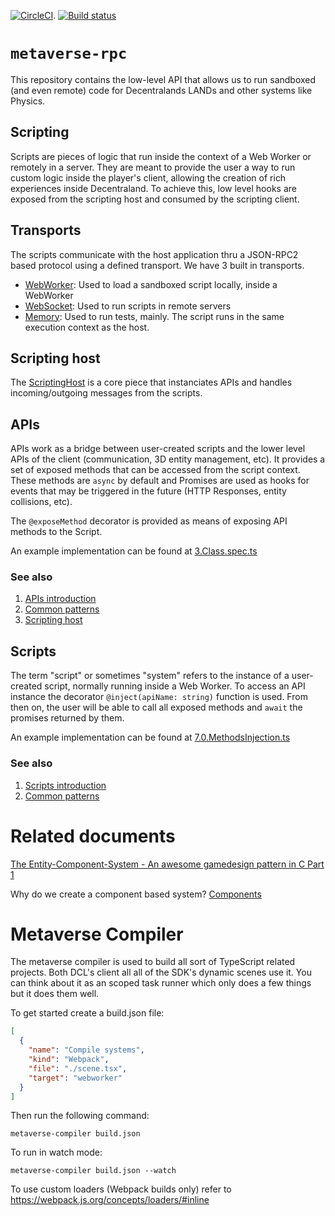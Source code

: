 [![CircleCI](https://circleci.com/gh/decentraland/metaverse-rpc.svg?style=svg&circle-token=33a7ab6330a3c900c456c0367c118d912e48f484)](https://circleci.com/gh/decentraland/metaverse-rpc).
[![Build status](https://ci.appveyor.com/api/projects/status/v2ql8549rfh311go/branch/master?svg=true)](https://ci.appveyor.com/project/decentraland/metaverse-rpc/branch/master)

# `metaverse-rpc`

This repository contains the low-level API that allows us to run sandboxed (and even remote) code for Decentralands LANDs and other systems like Physics.

## Scripting

Scripts are pieces of logic that run inside the context of a Web Worker or remotely in a server. They are meant to provide the user a way to run custom logic inside the player's client, allowing the creation of rich experiences inside Decentraland. To achieve this, low level hooks are exposed from the scripting host and consumed by the scripting client.

## Transports

The scripts communicate with the host application thru a JSON-RPC2 based protocol using a defined transport. We have 3 built in transports.

- [WebWorker](src/common/transports/WebWorker.ts): Used to load a sandboxed script locally, inside a WebWorker
- [WebSocket](src/common/transports/WebSocket.ts): Used to run scripts in remote servers
- [Memory](src/common/transports/Memory.ts): Used to run tests, mainly. The script runs in the same execution context as the host.

## Scripting host

The [ScriptingHost](src/host/ScriptingHost.ts) is a core piece that instanciates APIs and handles incoming/outgoing messages from the scripts.

## APIs

APIs work as a bridge between user-created scripts and the lower level APIs of the client (communication, 3D entity management, etc). It provides a set of exposed methods that can be accessed from the script context. These methods are `async` by default and Promises are used as hooks for events that may be triggered in the future (HTTP Responses, entity collisions, etc).

The `@exposeMethod` decorator is provided as means of exposing API methods to the Script.

An example implementation can be found at [3.Class.spec.ts](test/scenarios/3.Class.spec.ts)

### See also

1.  [APIs introduction](docs/apis/introduction.md)
2.  [Common patterns](docs/apis/common-patterns.md)
3.  [Scripting host](docs/apis/scripting-host.md)

## Scripts

The term "script" or sometimes "system" refers to the instance of a user-created script, normally running inside a Web Worker. To access an API instance the decorator `@inject(apiName: string)` function is used. From then on, the user will be able to call all exposed methods and `await` the promises returned by them.

An example implementation can be found at [7.0.MethodsInjection.ts](test/fixtures/7.0.MethodsInjection.ts)

### See also

1.  [Scripts introduction](docs/scripts/introduction.md)
2.  [Common patterns](docs/scripts/common-patterns.md)

# Related documents

[The Entity-Component-System - An awesome gamedesign pattern in C Part 1](https://www.gamasutra.com/blogs/TobiasStein/20171122/310172/The_EntityComponentSystem__An_awesome_gamedesign_pattern_in_C_Part_1.php)

Why do we create a component based system? [Components](http://gameprogrammingpatterns.com/component.html)

# Metaverse Compiler

The metaverse compiler is used to build all sort of TypeScript related projects. Both DCL's client all all of the SDK's dynamic scenes use it. You can think about it as an scoped task runner which only does a few things but it does them well.

To get started create a build.json file:

```json
[
  {
    "name": "Compile systems",
    "kind": "Webpack",
    "file": "./scene.tsx",
    "target": "webworker"
  }
]
```

Then run the following command:

`metaverse-compiler build.json`

To run in watch mode:

`metaverse-compiler build.json --watch`

To use custom loaders (Webpack builds only) refer to https://webpack.js.org/concepts/loaders/#inline
